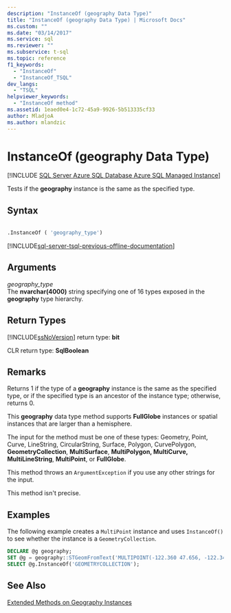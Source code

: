 ```yaml
---
description: "InstanceOf (geography Data Type)"
title: "InstanceOf (geography Data Type) | Microsoft Docs"
ms.custom: ""
ms.date: "03/14/2017"
ms.service: sql
ms.reviewer: ""
ms.subservice: t-sql
ms.topic: reference
f1_keywords: 
  - "InstanceOf"
  - "InstanceOf_TSQL"
dev_langs: 
  - "TSQL"
helpviewer_keywords: 
  - "InstanceOf method"
ms.assetid: 1eaed0e4-1c72-45a9-9926-5b513335cf33
author: MladjoA
ms.author: mlandzic 
---
```

# InstanceOf (geography Data Type)
[!INCLUDE [SQL Server Azure SQL Database Azure SQL Managed Instance](../../includes/applies-to-version/sql-asdb-asdbmi.md)]

Tests if the **geography** instance is the same as the specified type.  
  
## Syntax  
  
```sql  
  
.InstanceOf ( 'geography_type')  
```  
  
[!INCLUDE[sql-server-tsql-previous-offline-documentation](../../includes/sql-server-tsql-previous-offline-documentation.md)]

## Arguments
*geography_type*  
The **nvarchar(4000)** string specifying one of 16 types exposed in the **geography** type hierarchy.  
  
## Return Types  
[!INCLUDE[ssNoVersion](../../includes/ssnoversion-md.md)] return type: **bit**  
  
CLR return type: **SqlBoolean**  
  
## Remarks  
Returns 1 if the type of a **geography** instance is the same as the specified type, or if the specified type is an ancestor of the instance type; otherwise, returns 0.  
  
This **geography** data type method supports **FullGlobe** instances or spatial instances that are larger than a hemisphere.  
  
The input for the method must be one of these types: Geometry, Point, Curve, LineString, CircularString, Surface, Polygon, CurvePolygon, **GeometryCollection**, **MultiSurface**, **MultiPolygon, MultiCurve, MultiLineString**, **MultiPoint**, or **FullGlobe**.  
  
This method throws an `ArgumentException` if you use any other strings for the input.  
  
This method isn't precise.  
  
## Examples  
The following example creates a `MultiPoint` instance and uses `InstanceOf()` to see whether the instance is a `GeometryCollection`.  
  
```sql  
DECLARE @g geography;  
SET @g = geography::STGeomFromText('MULTIPOINT(-122.360 47.656, -122.343 47.656)', 4326);  
SELECT @g.InstanceOf('GEOMETRYCOLLECTION');  
```  
  
## See Also  
 [Extended Methods on Geography Instances](../../t-sql/spatial-geography/extended-methods-on-geography-instances.md)  
  
  
